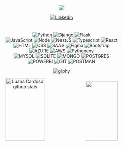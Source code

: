 
<p align="center">
  <a href="https://github.com/luanaxcardoso">
    <img src="https://readme-typing-svg.herokuapp.com/?lines=Welcome!;%20Junior+Full+Stack+Developer;%20Systems+Analyst;%20Passionate+about+Systems+%26+Data;Python%20|%20SQL%20|%20JavaScript;&font=Pacifico&center=true&width=650&height=120&color=9370DB&vCenter=true&size=45&duration=4000">
  </a>
</p>





<div align="center">


[![Linkedin](https://img.shields.io/badge/LinkedIn-0077B5?style=for-the-badge&logo=linkedin&logoColor=white)](https://www.linkedin.com/in/luana-ap-cardoso/)


<h1></h1>


<div style="display: inline_block">
  <img align="align" alt="Python" src="https://img.shields.io/badge/Python-14354C?style=for-the-badge&logo=python&logoColor=white"/>
  <img align="align" alt="Django" src="https://img.shields.io/badge/django-%23092E20.svg?style=for-the-badge&logo=django&logoColor=white"/>
  <img align="align" alt="Flask" src="https://img.shields.io/badge/flask-%23000.svg?style=for-the-badge&logo=flask&logoColor=white"/><br/>
  <img align="align" alt="JavaScript" src="https://img.shields.io/badge/JavaScript-F7DF1E?style=for-the-badge&logo=javascript&logoColor=black"/>
  <img align="align" alt="Node" src="https://img.shields.io/badge/node.js-6DA55F?style=for-the-badge&logo=node.js&logoColor=white"/>
  <img align="align" alt="NestJS" src="https://img.shields.io/badge/nestjs-%23E0234E.svg?style=for-the-badge&logo=nestjs&logoColor=white"/>
  <img align="align" alt="Typescript" src="https://img.shields.io/badge/typescript-%23007ACC.svg?style=for-the-badge&logo=typescript&logoColor=white"/>
  <img align="align" alt="React" src="https://img.shields.io/badge/react-%2320232a.svg?style=for-the-badge&logo=react&logoColor=%2361DAFB"/><br/>
  <img align="align" alt="HTML" src="https://img.shields.io/badge/HTML5-E34F26?style=for-the-badge&logo=html5&logoColor=white"/>
  <img align="align" alt="CSS" src="https://img.shields.io/badge/CSS3-1572B6?style=for-the-badge&logo=css3&logoColor=white"/>
  <img align="align" alt="SAAS" src="https://img.shields.io/badge/SASS-hotpink.svg?style=for-the-badge&logo=SASS&logoColor=white"/>
  <img align="align" alt="Figma" src="https://img.shields.io/badge/figma-%23F24E1E.svg?style=for-the-badge&logo=figma&logoColor=white"/>
  <img align="align" alt="Bootstrap" src="https://img.shields.io/badge/bootstrap-%238511FA.svg?style=for-the-badge&logo=bootstrap&logoColor=white"/><br/>
  <img align="align" alt="AZURE" src="https://img.shields.io/badge/azure-%230072C6.svg?style=for-the-badge&logo=microsoftazure&logoColor=white"/>
  <img align="align" alt="AWS" src="https://img.shields.io/badge/AWS-%23FF9900.svg?style=for-the-badge&logo=amazon-aws&logoColor=white"/>
  <img align="align" alt="Pythonany" src="https://img.shields.io/badge/pythonanywhere-%232F9FD7.svg?style=for-the-badge&logo=pythonanywhere&logoColor=151515"/><br/>
  <img align="align" alt="MYSQL" src="https://img.shields.io/badge/mysql-4479A1.svg?style=for-the-badge&logo=mysql&logoColor=white"/>
  <img align="align" alt="SQLITE" src="https://img.shields.io/badge/sqlite-%2307405e.svg?style=for-the-badge&logo=sqlite&logoColor=white"/>
  <img align="align" alt="MONGO" src="https://img.shields.io/badge/MongoDB-%234ea94b.svg?style=for-the-badge&logo=mongodb&logoColor=white"/>
  <img align="align" alt="POSTGRES" src="https://img.shields.io/badge/postgres-%23316192.svg?style=for-the-badge&logo=postgresql&logoColor=white"/><br/>
  
  <img align="align" alt="POWERBI" src="https://img.shields.io/badge/PowerBI-F2C811?style=for-the-badge&logo=Power%20BI&logoColor=white"/>
  <img align="align" alt="GIT" src="https://img.shields.io/badge/Git-E34F26?style=for-the-badge&logo=git&logoColor=white"/>  
  <img align="align" alt="POSTMAN" src="https://img.shields.io/badge/Postman-FF6C37?style=for-the-badge&logo=Postman&logoColor=white"/><br/>
   

</div>

 

![giphy](https://github.com/luanaxcardoso/luanaxcardoso/assets/112970416/254d64e9-02d9-4171-9ca9-71f167ee2c88)


<div align="center">  
  <img width="50%" height="200px" src="https://github-readme-stats.vercel.app/api?username=luanaxcardoso&show_icons=true&count_private=true&hide_border=true&title_color=ff91a4&icon_color=ff91a4&text_color=c9d1d9&bg_color=0d1117" alt="Luana Cardoso github stats" /> 
  <img width="45%" height="190px" src="https://github-readme-stats.vercel.app/api/top-langs/?username=luanaxcardoso&layout=compact&hide_border=true&title_color=ff91a4&text_color=ff91a4&bg_color=0d1117" />
</div>
